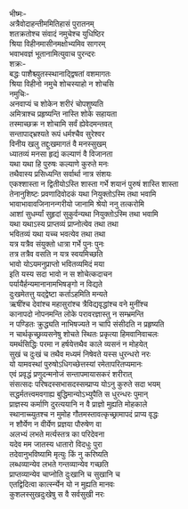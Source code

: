 भीष्मः-   
अत्रैवोदाहन्तीममितिहासं पुरातनम्  
शतक्रतोश्च संवादं नमुचेश्च युधिष्ठिर  
श्रिया विहीनमासीनमक्षोभ्यमिव सागरम्  
भवाभवज्ञं भूतानामित्युवाच पुरन्दरः  
शक्रः-  
बद्धः पाशैश्च्युतस्स्थानाद्द्विषतां वशमागतः  
श्रिया विहीनो नमुचे शोचस्याहो न शोचसि  
नमुचिः-  
अनवाप्यं च शोकेन शरीरं चोपशुष्यति  
अमित्राश्च प्रहृष्यन्ति नास्ति शोके सहायता  
तस्माच्छक्र न शोचामि सर्वं ह्येवेदमन्तवत्  
सन्तापाद्भ्रश्यते रूपं धर्मश्चैव सुरेश्वर  
विनीय खलु तद्दुःखमागतं वै मनस्सुखम्  
ध्यातव्यं मनसा हृद्यं कल्याणं वै विजानता  
यथा यथा हि पुरुषः कल्याणे कुरुते मनः  
तथैवास्य प्रसिध्यन्ति सर्वार्था नात्र संशयः  
एकश्शास्ता न द्वितीयोऽस्ति शास्ता गर्भे शयानं पुरुषं शास्ति शास्ता  
तेनानुशिष्टः प्रवणादिवोदकं यथा नियुक्तोऽस्मि तथा भवामि  
भावाभावावजिनानन्गरीयो जानामि श्रेयो ननु तत्करोमि  
आशां सुधर्म्यां सुहृदां सुकुर्वन्यथा नियुक्तोऽस्मि तथा भवामि  
यथा यथाऽस्य प्राप्तव्यं प्राप्नोत्येव तथा तथा  
भवितव्यं यथा यच्च भवत्येव तथा तथा  
यत्र यत्रैव संयुक्तो धात्रा गर्भे पुनः पुनः  
तत्र तत्रैव वसति न यत्र स्वयमिच्छति  
भावो योऽयमनुप्राप्तो भवितव्यमिदं मया  
इति यस्य सदा भावो न स शोचेत्कदाचन  
पर्यायैर्हन्यमानानामभिषङ्गो न विद्यते  
दुःखमेतत्तु यद्द्वेष्टा कर्ताऽहमिति मन्यते  
ऋषींश्च देवांश्च महासुरांश्च त्रैविद्यवृद्धांश्च वने मुनींश्च  
कानापदो नोपनमन्ति लोके परावरज्ञास्तु न सम्भ्रमन्ति  
न पण्डितः क्रुद्ध्यति नाभिषज्यते न चापि संसीदति न प्रहृष्यति  
न चार्थकृच्छ्रव्यसनेषु शोचते स्थितः प्रकृत्या हिमवानिवाचलः  
यमर्थसिद्धिः परमा न हर्षयेत्तथैव काले व्यसनं न मोहयेत्  
सुखं च दुःखं च तथैव मध्यमं निषेवते यस्स धुरन्धरो नरः  
यो यामवस्थां पुरुषोऽधिगच्छेत्तस्यां रमेतापरितप्यमानः  
एवं प्रवृद्धं प्रणुदन्मनोजं सन्तापमायासकरं शरीरात्  
संसत्सदः परिषदस्सभासदस्सम्प्राप्य योऽनु कुरुते सदा भयम्  
सद्धर्मतत्त्वमवगाह्य बुद्धिमान्योऽभ्युपैति स धुरन्धरः पुमान्  
प्राज्ञस्य कर्माणि दुरत्ययानि न वै प्राज्ञो मुह्यति मोहकाले  
स्थानाच्च्युतश्च न मुमोह गौतमस्तावत्कृच्छ्रामापदं प्राप्य वृद्धः  
न शौर्येण न वीर्येण प्रज्ञया पौरुषेण वा  
अलभ्यं लभते मर्त्यस्तत्र का परिदेवना  
यदेव मम जातस्य धातारो विदधुः पुरा  
तदेवानुभविष्यामि मृत्युः किं नु करिष्यति  
लब्धव्यान्येव लभते गन्तव्यान्येव गच्छति  
प्राप्तव्यान्येव चाप्नोति दुःखानि च सुखानि च  
एतद्विदित्वा कार्त्स्न्येन यो न मुह्यति मानवः  
कुशलस्सुखदुःखेषु स वै सर्वसुखी नरः   
